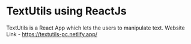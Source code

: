 # TextUtils using ReactJs
TextUtils is a React App which lets the users to manipulate text. Website Link - https://textutils-pc.netlify.app/